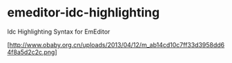 emeditor-idc-highlighting
=========================

Idc Highlighting Syntax for EmEditor

[http://www.obaby.org.cn/uploads/2013/04/12/m_ab14cd10c7ff33d3958dd64f8a5d2c2c.png]
